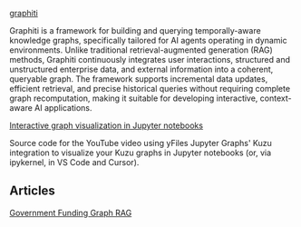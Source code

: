 [graphiti](https://github.com/getzep/graphiti)

Graphiti is a framework for building and querying temporally-aware knowledge graphs, specifically tailored for AI agents operating in dynamic environments. Unlike traditional retrieval-augmented generation (RAG) methods, Graphiti continuously integrates user interactions, structured and unstructured enterprise data, and external information into a coherent, queryable graph. The framework supports incremental data updates, efficient retrieval, and precise historical queries without requiring complete graph recomputation, making it suitable for developing interactive, context-aware AI applications.

[Interactive graph visualization in Jupyter notebooks](https://github.com/kuzudb/tutorials/tree/main/src/video_11)

Source code for the YouTube video using yFiles Jupyter Graphs' Kuzu integration to visualize your Kuzu graphs in Jupyter notebooks (or, via ipykernel, in VS Code and Cursor).






## Articles
[Government Funding Graph RAG](https://towardsdatascience.com/government-funding-graph-rag/)
